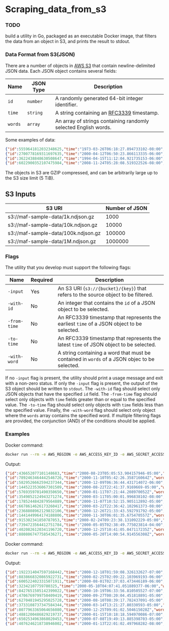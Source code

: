 # Scraping_data_from_s3

### TODO

build a utility in Go, packaged as an executable Docker image, that filters the data from an object in S3, and prints the result to stdout.

### Data Format from S3(JSON)

There are a number of objects in [AWS S3](https://aws.amazon.com/s3) that contain newline-delimited JSON data. Each JSON object contains several fields:

| Name | JSON Type | Description |
| ---- | ---- | ------------|
| `id` | `number` | A randomly generated 64-bit integer identifier. |
| `time` | `string` | A string containing an [RFC3339](https://tools.ietf.org/html/rfc3339) timestamp. |
| `words` | `array` | An array of strings containing randomly selected English words. |

Some examples of data:

```json
{"id":5559641812032348625,"time":"1973-03-26T06:18:27.894733102-08:00","words":["scarfing","chip","nuke"]}
{"id":2700778169311697635,"time":"2000-04-12T06:50:23.866113335-06:00","words":["bouncier"]}
{"id":3622438848630508647,"time":"1994-04-15T11:12:04.921735153-06:00","words":["payoffs","winters"]}
{"id":6022900352107475984,"time":"2008-11-24T05:28:08.519322526-08:00","words":["astringency","entertain"]}
```

The objects in S3 are GZIP compressed, and can be arbitrarily large up to the S3 size limit (5 TiB).


## S3 Inputs

| S3 URI | Number of JSON |
| ------ | -------------- |
| s3://maf-sample-data/1k.ndjson.gz | 1000 |
| s3://maf-sample-data/10k.ndjson.gz | 10000 |
| s3://maf-sample-data/100k.ndjson.gz | 100000 |
| s3://maf-sample-data/1M.ndjson.gz | 1000000 |

### Flags

The utility that you develop must support the following flags:

| Name | Required | Description |
| ---- | -------- | ----------- |
| `-input` | Yes | An S3 URI (`s3://{bucket}/{key}`) that refers to the source object to be filtered. |
| `-with-id` | No | An integer that contains the `id` of a JSON object to be selected. |
| `-from-time` | No | An RFC3339 timestamp that represents the earliest `time` of a JSON object to be selected. |
| `-to-time` | No | An RFC3339 timestamp that represents the latest `time` of JSON object to be selected. |
| `-with-word` | No | A string containing a word that must be contained in `words` of a JSON objec to be selected. |

If no `-input` flag is present, the utility should print a usage message and exit with a non-zero status. If only the `-input` flag is present, the output of the S3 object should be written to `stdout`. The `-with-id` flag should select only JSON objects that have the specified `id` field. The `-from-time` flag should select only objects with `time` fields greater than or equal to the specified value. The `-to-time` flag should select only objects with `time` fields less than the specified value. Finally, the `-with-word` flag should select only object where the `words` array contains the specified word. If multiple filtering flags are provided, the conjunction (AND) of the conditions should be applied.

### Examples

Docker command:
```bash
docker run --rm -e AWS_REGION -e AWS_ACCESS_KEY_ID -e AWS_SECRET_ACCESS_KEY ronlenk/s3filter -input s3://maf-sample-data/1k.ndjson.gz -from-time=2000-01-01T00:00:00Z -to-time=2001-01-01T00:00:00Z
```
Output:
```json
{"id":436652077101148683,"time":"2000-08-23T05:05:53.904157946-05:00","words":["diver","yank","cartier"]}
{"id":7892463464442546726,"time":"2000-11-10T05:42:26.358716064Z","words":["horrify","jimmied","jeep"]}
{"id":5829526662594237344,"time":"2000-12-09T06:36:44.431714072-06:00","words":["chris","negations"]}
{"id":1445223536067301509,"time":"2000-08-22T22:41:37.9169669-05:00","words":["malediction","unionization","libellous","changelings","horsehide","implausibilities","theological","assertions"]}
{"id":5769359701490350650,"time":"2000-01-11T07:21:44.208970052Z","words":["harassment","congratulatory","recruitment","informed","tammie"]}
{"id":3549852124943271274,"time":"2000-03-11T05:00:01.996838102-08:00","words":["tortilla","adversarial"]}
{"id":1785244842879564889,"time":"2000-11-07T10:52:15.905112892-05:00","words":["professorship","cords"]}
{"id":6678614626173260417,"time":"2000-03-22T22:36:42.102961373-08:00","words":["abracadabra","car","vectored","precede","sixth","sitars"]}
{"id":2368808962129832106,"time":"2000-12-26T21:33:43.592791792-05:00","words":["innards","boobing","buckskins","labeling","level","polecat"]}
{"id":1441449964174188806,"time":"2000-11-30T06:01:35.675470557Z","words":["typographers","michiganders","versions","snappish","pounds","antenna","appalls"]}
{"id":915302341850787053,"time":"2000-02-24T09:23:38.131092229-05:00","words":["heartbreak","biassing","milagros","ionizing","unsafe","writes","fizziest","blowziest","smoggy"]}
{"id":7394723564412751784,"time":"2000-05-05T02:38:49.775023814-04:00","words":["mercenaries","wanes","juneau","gravies","rampant","rings"]}
{"id":4020826120341196720,"time":"2000-12-25T10:41:05.047117235Z","words":["rodeos","prematurely"]}
{"id":8808067477585436271,"time":"2000-05-20T14:00:54.914556308Z","words":["etcher","bilge","helen","dunant","cowper","baghdad"]}

```
Docker command:
```bash
docker run --rm -e AWS_REGION -e AWS_ACCESS_KEY_ID -e AWS_SECRET_ACCESS_KEY ronlenk/s3filter -input s3://maf-sample-data/1M.ndjson.gz -from-time=2000-01-01T00:00:00Z -to-time=2001-01-01T00:00:00Z --with-word=payoff
```
Output:
```json
{"id":1922314047597168442,"time":"2000-12-18T01:59:08.326132627-07:00","words":["noblemen","drumstick","defers","brainstorms","payoff","loosely","backhanded","heehaw"]}
{"id":8838668320865922731,"time":"2000-02-25T02:09:22.103969193-06:00","words":["cooperative","centrals","copulae","payoff","pianist","recoverable","adjudicate","iodine","paddies"]}
{"id":6005224023315071911,"time":"2000-08-01T02:37:03.473446189-06:00","words":["martin","misjudges","devotionals","plowman","payoff","rods","oppressors"]}
{"id":32342107759780325,"time":"2000-05-10T04:07:41.051889377-06:00","words":["payoff","dunn","cads","spurred","debra","its","colluding","poodle"]}
{"id":8427651505142399022,"time":"2000-10-19T06:33:56.810505527-07:00","words":["ayurveda","cicadae","renters","impulsed","goddesses","flysheet","payoff"]}
{"id":4706769799750409419,"time":"2000-09-27T00:20:04.451818891-05:00","words":["absorbs","payoff","phantoms","srivijaya","geneticists","protestant","minibikes"]}
{"id":6270481945295025728,"time":"2000-08-10T08:39:17.782437091-05:00","words":["sleuths","payoff","skullduggery","unsettles","vending","menials","annoy","hooded","placebos"]}
{"id":3733108737347584344,"time":"2000-03-14T13:21:27.80330593-05:00","words":["solstice","payoff","wavelet","misprints","quieter","hepatitis","stimulation"]}
{"id":8077963365064656080,"time":"2000-12-25T09:01:02.504615028Z","words":["guttersnipe","afterword","plinth","alimony","payoff","counterclaim","engulfed","snivelled"]}
{"id":4881200486829219737,"time":"2000-01-15T10:18:18.594970086-07:00","words":["angels","moistness","payoff","autocracy","laundryman","tonalities"]}
{"id":6502534963868020453,"time":"2000-07-08T19:49:13.885398703-05:00","words":["airways","mortised","payoff","entity","inexpensive","byline"]}
{"id":4076246218738946002,"time":"2000-01-13T22:01:02.497968282-08:00","words":["loadstone","closer","redirecting","immortality","selfishness","ameer","payoff"]}
```

